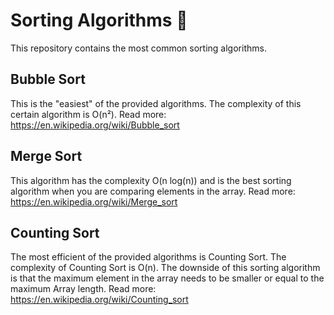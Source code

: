 # Sorting Algorithms 💭

This repository contains the most common sorting algorithms.

## Bubble Sort

This is the "easiest" of the provided algorithms. The complexity of this certain algorithm is O(n²). 
Read more: https://en.wikipedia.org/wiki/Bubble_sort

## Merge Sort

This algorithm has the complexity O(n log(n)) and is the best sorting algorithm when you are comparing elements in the array.
Read more: https://en.wikipedia.org/wiki/Merge_sort

## Counting Sort

The most efficient of the provided algorithms is Counting Sort. The complexity of Counting Sort is O(n). The downside of this sorting algorithm is that the maximum element in the array needs to be smaller or equal to the maximum Array length.
Read more: https://en.wikipedia.org/wiki/Counting_sort
